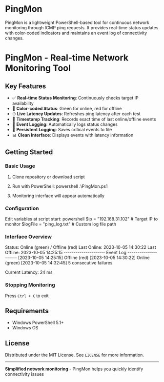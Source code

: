 # PingMon
PingMon is a lightweight PowerShell-based tool for continuous network monitoring through ICMP ping requests. It provides real-time status updates with color-coded indicators and maintains an event log of connectivity changes.
# PingMon - Real-time Network Monitoring Tool

## Key Features

- ✅ **Real-time Status Monitoring**: Continuously checks target IP availability
- 🎨 **Color-coded Status**: Green for online, red for offline
- ⏱ **Live Latency Updates**: Refreshes ping latency after each test
- 📅 **Timestamp Tracking**: Records exact time of last online/offline events
- 📝 **Event Logging**: Automatically logs status changes
- 📁 **Persistent Logging**: Saves critical events to file
- 📊 **Clean Interface**: Displays events with latency information

## Getting Started

### Basic Usage
1. Clone repository or download script
2. Run with PowerShell:
   powershell
   .\PingMon.ps1

3. Monitoring interface will appear automatically

### Configuration
Edit variables at script start:
powershell
$ip = "192.168.31.102"    # Target IP to monitor
$logFile = "ping_log.txt" # Custom log file path


### Interface Overview

Status: Online (green) / Offline (red)
Last Online: 2023-10-05 14:30:22
Last Offline: 2023-10-05 14:25:15
--------------------- Event Log ---------------------
[2023-10-05 14:25:15] Offline (red)
[2023-10-05 14:30:22] Online (green)
[2023-10-05 14:32:45] 5 consecutive failures

Current Latency: 24 ms


### Stopping Monitoring
Press `Ctrl + C` to exit

## Requirements
- Windows PowerShell 5.1+
- Windows OS

## License
Distributed under the MIT License. See `LICENSE` for more information.

---
**Simplified network monitoring** - PingMon helps you quickly identify connectivity issues
